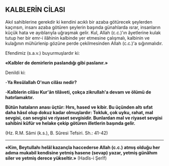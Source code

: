 ## KALBLERİN CİLASI

Akıl sahiblerine gerekdir ki kendini acıklı bir azaba götürecek şeylerden kaçınsın, insanı azaba götüren şeylerin başında günahlarda ısrar, insanların küçük hata ve ayıblarıyla uğraşmak gelir. Kul, Allah (c.c.)'ın âyetlerine kulak tutup her bir emr-i ilâhinin kalbinde yer etmesine çalışmalı, kalbinin ve kulağının mühürlenip gözüne perde çekilmesinden Allah (c.c.)'a sığınmalıdır.

Efendimiz (s.a.v.) buyurmuşlardır ki:

**«Kalbler de demirlerin paslandığı gibi pas­lanır.»**

Denildi ki:

-**Ya Resûlallah O'nun cilâsı nedir?**

-**Kalblerin cilâsı Kur'ân tilâveti, çokça zikrullah'a devam ve ölümü de hatırlamaktır.**

**Bütün hataların anası üçtür: Hırs, hased ve kibir. Bu üçünden altı sıfat daha hâsıl olup dokuz kadar olmuşlardır: Tokluk, çok uyku, ra­hat, mal sevgisi, can sevgisi ve riyaset sevgisidir. Bunlardan mal ve riyaset sevgisi sahibini küfür ve helake çekip götüren illetlerin başında gelir.**

(Hz. R.M. Sâmi (k.s.), B. Sûresi Tefsiri. Sh.: 41-42)

<hr>

**«Kim, Beytullahı helâl kazançla haccederse Allah (c.c.) atmış olduğu her adıma mukabil kendisine yetmiş hasene (sevap) yazar, yetmiş günâhım siler ve yetmiş derece yükseltir.»** (Hadîs-i Şerîf)
